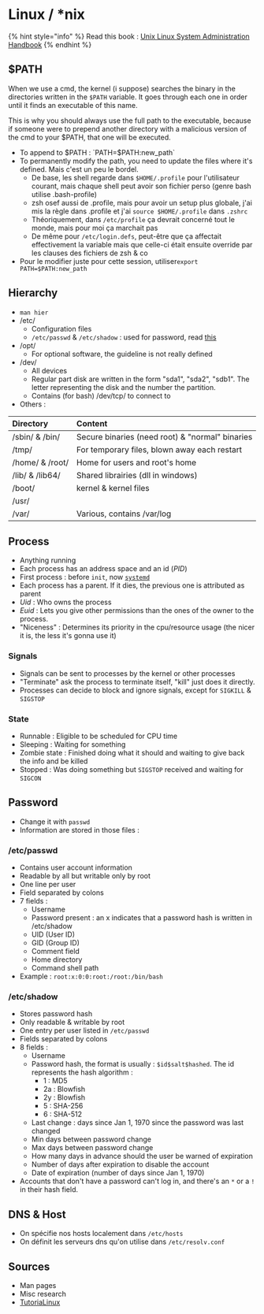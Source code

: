 # Linux / \*nix

{% hint style="info" %}
Read this book : [Unix Linux System Administration Handbook](https://www.amazon.fr/UNIX-Linux-System-Administration-Handbook/dp/0134277554)
{% endhint %}

## $PATH

When we use a cmd, the kernel \(i suppose\) searches the binary in the directories written in the `$PATH` variable. It goes through each one in order until it finds an executable of this name.

This is why you should always use the full path to the executable, because if someone were to prepend another directory with a malicious version of the cmd to your $PATH, that one will be executed.

* To append to $PATH : `PATH=$PATH:new_path`
* To permanently modify the path, you need to update the files where it's defined. Mais c'est un peu le bordel.
  * De base, les shell regarde dans `$HOME/.profile` pour l'utilisateur courant, mais chaque shell peut avoir son fichier perso \(genre bash utilise .bash-profile\)
  * zsh osef aussi de .profile, mais pour avoir un setup plus globale, j'ai mis la règle dans .profile et j'ai  `source $HOME/.profile` dans `.zshrc`
  * Théoriquement, dans `/etc/profile` ça devrait concerné tout le monde, mais pour moi ça marchait pas
  * De même pour `/etc/login.defs`, peut-être que ça affectait effectivement la variable mais que celle-ci était ensuite override par les clauses des fichiers de zsh & co
* Pour le modifier juste pour cette session, utiliser`export PATH=$PATH:new_path`

## Hierarchy

* `man hier`
* /etc/
  * Configuration files
  * `/etc/passwd` & `/etc/shadow` : used for password, read [this](https://zcugni.gitbook.io/notes/theory/linux-nix#password)
* /opt/
  * For optional software, the guideline is not really defined
* /dev/
  * All devices
  * Regular part disk are written in the form "sda1", "sda2", "sdb1". The letter representing the disk and the number the partition.
  * Contains \(for bash\) /dev/tcp/ to connect to
* Others :

| Directory | Content |
| :--- | :--- |
| /sbin/ & /bin/ | Secure binaries \(need root\) & "normal" binaries |
| /tmp/ | For temporary files, blown away each restart |
| /home/ & /root/ | Home for users and root's home |
| /lib/ & /lib64/ | Shared librairies \(dll in windows\) |
| /boot/ | kernel & kernel files |
| /usr/ |  |
| /var/ | Various, contains /var/log |

## Process

* Anything running
* Each process has an address space and an id \(_PID_\) 
* First process : before `init`, now [`systemd`](https://zcugni.gitbook.io/notes/theory/systemd)
* Each process has a parent. If it dies, the previous one is attributed as parent
* _Uid_ : Who owns the process
* _Euid_ : Lets you give other permissions than the ones of the owner to the process.
* "Niceness" : Determines its priority in the cpu/resource usage \(the nicer it is, the less it's gonna use it\)

### Signals

* Signals can be sent to processes by the kernel or other processes
* "Terminate" ask the process to terminate itself, "kill" just does it directly.
* Processes can decide to block and ignore signals, except for `SIGKILL` & `SIGSTOP`

### State

* Runnable : Eligible to be scheduled for CPU time
* Sleeping : Waiting for something
* Zombie state : Finished doing what it should and waiting to give back the info and be killed
* Stopped : Was doing something but `SIGSTOP` received and waiting for `SIGCON`

## Password

* Change it with `passwd`
* Information are stored in those files : 

### /etc/passwd

* Contains user account information
* Readable by all but writable only by root
* One line per user
* Field separated by colons
* 7 fields :
  * Username
  * Password present : an x indicates that a password hash is written in /etc/shadow
  * UID \(User ID\)
  * GID \(Group ID\)
  * Comment field
  * Home directory
  * Command shell path
* Example : `root:x:0:0:root:/root:/bin/bash`

### /etc/shadow

* Stores password hash
* Only readable & writable by root
* One entry per user listed in `/etc/passwd`
* Fields separated by colons
* 8 fields :
  * Username
  * Password hash, the format is usually : `$id$salt$hashed`. The id represents the hash algorithm :
    * 1 : MD5
    * 2a : Blowfish
    * 2y : Blowfish
    * 5 : SHA-256
    * 6 : SHA-512
  * Last change : days since Jan 1, 1970 since the password was last changed
  * Min days between password change
  * Max days between password change
  * How many days in advance should the user be warned of expiration
  * Number of days after expiration to disable the account
  * Date of expiration \(number of days since Jan 1, 1970\)
* Accounts that don't have a password can't log in, and there's an `*` or a `!` in their hash field.

## DNS & Host

* On spécifie nos hosts localement dans `/etc/hosts`
* On définit les serveurs dns qu'on utilise dans `/etc/resolv.conf`

## Sources

* Man pages
* Misc research
* [TutoriaLinux](https://www.youtube.com/channel/UCvA_wgsX6eFAOXI8Rbg_WiQ)



